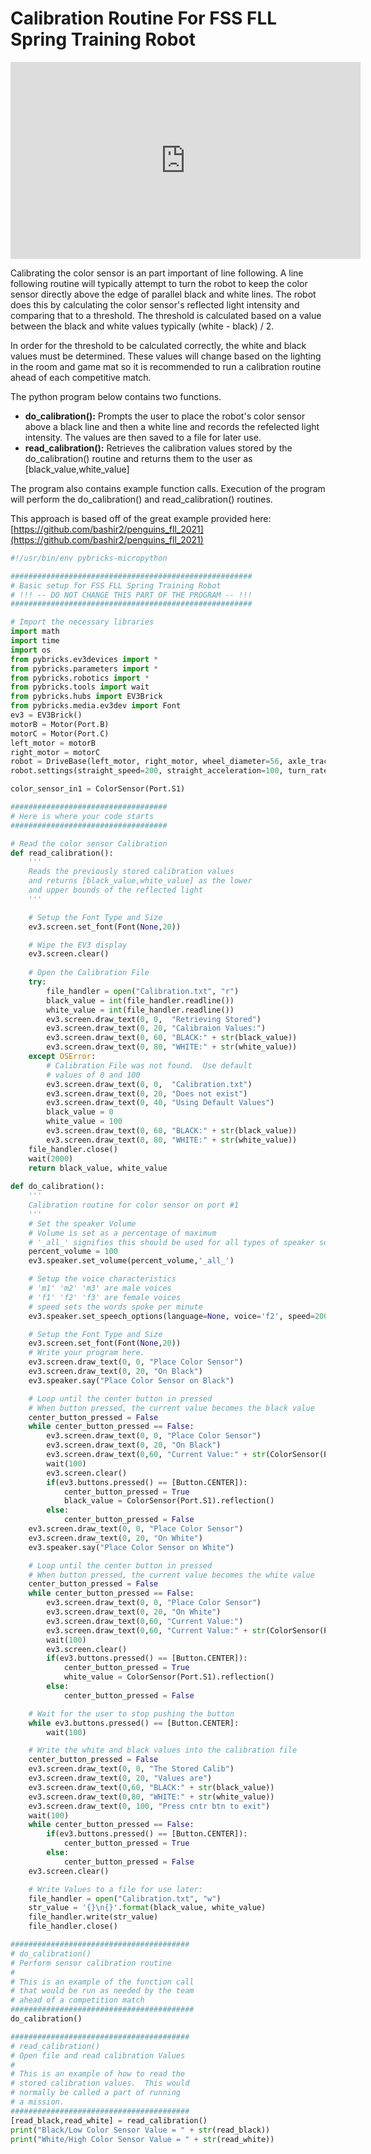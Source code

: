 # Calibration Routine For FSS FLL Spring Training Robot

<p align="center">
<iframe width="560" height="315" src="https://www.youtube.com/embed/BGYnlN3-ZhU" title="YouTube video player" frameborder="0" allow="accelerometer; autoplay; clipboard-write; encrypted-media; gyroscope; picture-in-picture" allowfullscreen></iframe>
</p>

Calibrating the color sensor is an part important of line following.  A line following routine will typically attempt to turn the robot to keep 
the color sensor directly above the edge of parallel black and white lines.  The robot does this by calculating the color sensor's reflected light intensity and comparing that to a threshold.
The threshold is calculated based on a value between the black and white values typically (white - black) / 2.

In order for the threshold to be calculated correctly, the white and black values must be determined.  These values will change based on the lighting in the room and game mat so it is recommended to run a calibration routine ahead of each competitive match.

The python program below contains two functions.
- __do_calibration():__ Prompts the user to place the robot's color sensor above a black line and then a white line and records the refelected light intensity.  The values are then saved to a file for later use.
- __read_calibration():__ Retrieves the calibration values stored by the do_calibration() routine and returns them to the user as [black_value,white_value]

The program also contains example function calls.  Execution of the program will perform the do_calibration() and read_calibration() routines.

This approach is based off of the great example provided here: [https://github.com/bashir2/penguins_fll_2021](https://github.com/bashir2/penguins_fll_2021)
```python
#!/usr/bin/env pybricks-micropython

######################################################
# Basic setup for FSS FLL Spring Training Robot
# !!! -- DO NOT CHANGE THIS PART OF THE PROGRAM -- !!!
######################################################

# Import the necessary libraries
import math
import time
import os
from pybricks.ev3devices import *
from pybricks.parameters import *
from pybricks.robotics import *
from pybricks.tools import wait
from pybricks.hubs import EV3Brick
from pybricks.media.ev3dev import Font
ev3 = EV3Brick()
motorB = Motor(Port.B)
motorC = Motor(Port.C)
left_motor = motorB
right_motor = motorC
robot = DriveBase(left_motor, right_motor, wheel_diameter=56, axle_track=108)
robot.settings(straight_speed=200, straight_acceleration=100, turn_rate=100)

color_sensor_in1 = ColorSensor(Port.S1)

###################################
# Here is where your code starts
###################################

# Read the color sensor Calibration
def read_calibration():
    '''
    Reads the previously stored calibration values
    and returns [black_value,white_value] as the lower
    and upper bounds of the reflected light
    '''

    # Setup the Font Type and Size
    ev3.screen.set_font(Font(None,20))

    # Wipe the EV3 display
    ev3.screen.clear()
    
    # Open the Calibration File
    try:
        file_handler = open("Calibration.txt", "r")
        black_value = int(file_handler.readline())
        white_value = int(file_handler.readline())
        ev3.screen.draw_text(0, 0,  "Retrieving Stored")
        ev3.screen.draw_text(0, 20, "Calibraion Values:")
        ev3.screen.draw_text(0, 60, "BLACK:" + str(black_value))
        ev3.screen.draw_text(0, 80, "WHITE:" + str(white_value))
    except OSError:
        # Calibration File was not found.  Use default
        # values of 0 and 100
        ev3.screen.draw_text(0, 0,  "Calibration.txt")
        ev3.screen.draw_text(0, 20, "Does not exist")
        ev3.screen.draw_text(0, 40, "Using Default Values")
        black_value = 0
        white_value = 100
        ev3.screen.draw_text(0, 60, "BLACK:" + str(black_value))
        ev3.screen.draw_text(0, 80, "WHITE:" + str(white_value))
    file_handler.close()
    wait(2000)
    return black_value, white_value
   
def do_calibration():
    '''
    Calibration routine for color sensor on port #1
    '''
    # Set the speaker Volume
    # Volume is set as a percentage of maximum
    # '_all_' signifies this should be used for all types of speaker sounds
    percent_volume = 100
    ev3.speaker.set_volume(percent_volume,'_all_')

    # Setup the voice characteristics
    # 'm1' 'm2' 'm3' are male voices
    # 'f1' 'f2' 'f3' are female voices
    # speed sets the words spoke per minute
    ev3.speaker.set_speech_options(language=None, voice='f2', speed=200, pitch=None)

    # Setup the Font Type and Size
    ev3.screen.set_font(Font(None,20))
    # Write your program here.
    ev3.screen.draw_text(0, 0, "Place Color Sensor")
    ev3.screen.draw_text(0, 20, "On Black")
    ev3.speaker.say("Place Color Sensor on Black")

    # Loop until the center button in pressed
    # When button pressed, the current value becomes the black value
    center_button_pressed = False
    while center_button_pressed == False:
        ev3.screen.draw_text(0, 0, "Place Color Sensor")
        ev3.screen.draw_text(0, 20, "On Black")
        ev3.screen.draw_text(0,60, "Current Value:" + str(ColorSensor(Port.S1).reflection()))
        wait(100)
        ev3.screen.clear()
        if(ev3.buttons.pressed() == [Button.CENTER]):
            center_button_pressed = True
            black_value = ColorSensor(Port.S1).reflection()
        else:
            center_button_pressed = False
    ev3.screen.draw_text(0, 0, "Place Color Sensor")
    ev3.screen.draw_text(0, 20, "On White")
    ev3.speaker.say("Place Color Sensor on White")

    # Loop until the center button in pressed
    # When button pressed, the current value becomes the white value
    center_button_pressed = False
    while center_button_pressed == False:
        ev3.screen.draw_text(0, 0, "Place Color Sensor")
        ev3.screen.draw_text(0, 20, "On White")
        ev3.screen.draw_text(0,60, "Current Value:")
        ev3.screen.draw_text(0,60, "Current Value:" + str(ColorSensor(Port.S1).reflection()))
        wait(100)
        ev3.screen.clear()
        if(ev3.buttons.pressed() == [Button.CENTER]):
            center_button_pressed = True
            white_value = ColorSensor(Port.S1).reflection()
        else:
            center_button_pressed = False

    # Wait for the user to stop pushing the button
    while ev3.buttons.pressed() == [Button.CENTER]:
        wait(100)

    # Write the white and black values into the calibration file
    center_button_pressed = False
    ev3.screen.draw_text(0, 0, "The Stored Calib")
    ev3.screen.draw_text(0, 20, "Values are")
    ev3.screen.draw_text(0,60, "BLACK:" + str(black_value))
    ev3.screen.draw_text(0,80, "WHITE:" + str(white_value))
    ev3.screen.draw_text(0, 100, "Press cntr btn to exit")
    wait(100)
    while center_button_pressed == False:
        if(ev3.buttons.pressed() == [Button.CENTER]):
            center_button_pressed = True
        else:
            center_button_pressed = False
    ev3.screen.clear()

    # Write Values to a file for use later:
    file_handler = open("Calibration.txt", "w")
    str_value = '{}\n{}'.format(black_value, white_value)
    file_handler.write(str_value)
    file_handler.close()

########################################
# do_calibration()
# Perform sensor calibration routine
#
# This is an example of the function call 
# that would be run as needed by the team 
# ahead of a competition match
#########################################
do_calibration()

########################################
# read_calibration()
# Open file and read calibration Values
#
# This is an example of how to read the
# stored calibration values.  This would
# normally be called a part of running
# a mission. 
########################################
[read_black,read_white] = read_calibration()
print("Black/Low Color Sensor Value = " + str(read_black))
print("White/High Color Sensor Value = " + str(read_white))


```
